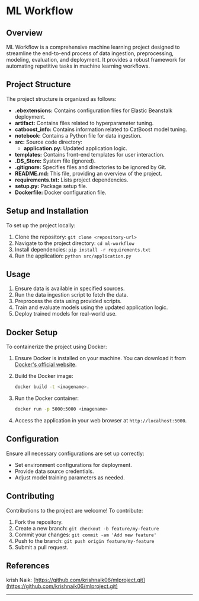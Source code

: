 # ML Workflow

## Overview

ML Workflow is a comprehensive machine learning project designed to streamline the end-to-end process of data ingestion, preprocessing, modeling, evaluation, and deployment. It provides a robust framework for automating repetitive tasks in machine learning workflows.

## Project Structure

The project structure is organized as follows:

- **.ebextensions:** Contains configuration files for Elastic Beanstalk deployment.
- **artifact:** Contains files related to hyperparameter tuning.
- **catboost_info:** Contains information related to CatBoost model tuning.
- **notebook:** Contains a Python file for data ingestion.
- **src:** Source code directory:
  - **application.py:** Updated application logic.
- **templates:** Contains front-end templates for user interaction.
- **.DS_Store:** System file (ignored).
- **.gitignore:** Specifies files and directories to be ignored by Git.
- **README.md:** This file, providing an overview of the project.
- **requirements.txt:** Lists project dependencies.
- **setup.py:** Package setup file.
- **Dockerfile:** Docker configuration file.

## Setup and Installation

To set up the project locally:

1. Clone the repository: `git clone <repository-url>`
2. Navigate to the project directory: `cd ml-workflow`
3. Install dependencies: `pip install -r requirements.txt`
4. Run the application: `python src/application.py`

## Usage

1. Ensure data is available in specified sources.
2. Run the data ingestion script to fetch the data.
3. Preprocess the data using provided scripts.
4. Train and evaluate models using the updated application logic.
5. Deploy trained models for real-world use.

## Docker Setup

To containerize the project using Docker:

1. Ensure Docker is installed on your machine. You can download it from [Docker's official website](https://www.docker.com/get-started).

2. Build the Docker image:

    ```sh
    docker build -t <imagename>.
    ```

3. Run the Docker container:

    ```sh
    docker run -p 5000:5000 <imagename>
    ```

4. Access the application in your web browser at `http://localhost:5000`.

## Configuration

Ensure all necessary configurations are set up correctly:

- Set environment configurations for deployment.
- Provide data source credentials.
- Adjust model training parameters as needed.

## Contributing

Contributions to the project are welcome! To contribute:

1. Fork the repository.
2. Create a new branch: `git checkout -b feature/my-feature`
3. Commit your changes: `git commit -am 'Add new feature'`
4. Push to the branch: `git push origin feature/my-feature`
5. Submit a pull request.

## References

krish Naik: [https://github.com/krishnaik06/mlproject.git](https://github.com/krishnaik06/mlproject.git)

---


